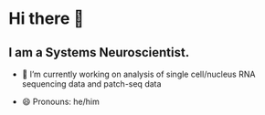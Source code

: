 # Hi there 👋
## I am a Systems Neuroscientist.

- 🔭 I’m currently working on analysis of single cell/nucleus RNA sequencing data and patch-seq data

- 😄 Pronouns: he/him
